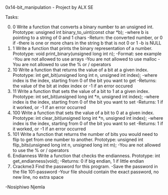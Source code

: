 0x14-bit_manipulation - Project by ALX SE

Tasks:

0. 0
Write a function that converts a binary number to an unsigned int.
Prototype: unsigned int binary_to_uint(const char *b);
-where b is pointing to a string of 0 and 1 chars
-Return: the converted number, or 0 if
-there is one or more chars in the string b that is not 0 or 1
-b is NULL
1. 1
Write a function that prints the binary representation of a number.
Prototype: void print_binary(unsigned long int n);
-Format: see example
-You are not allowed to use arrays
-You are not allowed to use malloc
-You are not allowed to use the % or / operators
2. 10
Write a function that returns the value of a bit at a given index.
Prototype: int get_bit(unsigned long int n, unsigned int index);
-where index is the index, starting from 0 of the bit you want to get
-Returns: the value of the bit at index index or -1 if an error occured
3. 11
Write a function that sets the value of a bit to 1 at a given index.
Prototype: int set_bit(unsigned long int *n, unsigned int index);
-where index is the index, starting from 0 of the bit you want to set
-Returns: 1 if it worked, or -1 if an error occurred
4. 100
Write a function that sets the value of a bit to 0 at a given index.
Prototype: int clear_bit(unsigned long int *n, unsigned int index);
-where index is the index, starting from 0 of the bit you want to set
-Returns: 1 if it worked, or -1 if an error occurred
5. 101
Write a function that returns the number of bits you would need to flip to get from one number to another.
Prototype: unsigned int flip_bits(unsigned long int n, unsigned long int m);
-You are not allowed to use the % or / operators
6. Endianness
Write a function that checks the endianness.
Prototype: int get_endianness(void);
-Returns: 0 if big endian, 1 if little endian
7. Crackme3
Find the password for this program.
-Save the password in the file 101-password
-Your file should contain the exact password, no new line, no extra space

-Nosiphiwo Njemla

